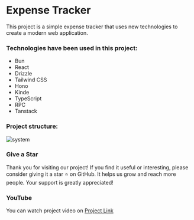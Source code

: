# Expense Tracker

This project is a simple expense tracker that uses new technologies to create a modern web application.

### Technologies have been used in this project:

- Bun
- React
- Drizzle
- Tailwind CSS
- Hono
- Kinde
- TypeScript
- RPC
- Tanstack

### Project structure:

![system](https://github.com/ozlemsalehi/bronze/assets/80620802/27d46606-86d9-4cb0-ae0c-cee79926e144)

### Give a Star

Thank you for visiting our project! If you find it useful or interesting, please consider giving it a star ⭐️ on GitHub. It helps us grow and reach more people. Your support is greatly appreciated!

### YouTube

You can watch project video on [Project Link](https://youtu.be/IsMeZpeeZ6A)
